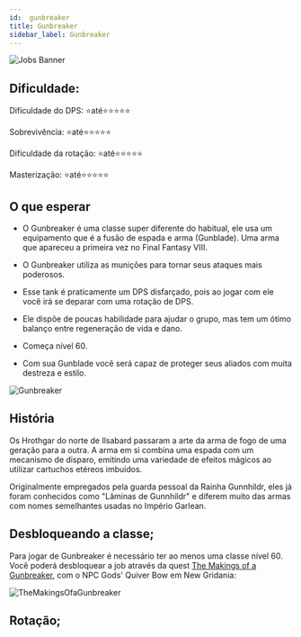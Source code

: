 ```yaml
---
id:  gunbreaker
title: Gunbreaker
sidebar_label: Gunbreaker
---
```


![Jobs Banner](https://i.imgur.com/dX4UQ0n.png)

## Dificuldade: 
 Dificuldade do DPS: ⭐até⭐⭐⭐⭐⭐ 

 Sobrevivência: ⭐até⭐⭐⭐⭐⭐

 Dificuldade da rotação: ⭐até⭐⭐⭐⭐⭐

 Masterização: ⭐até⭐⭐⭐⭐⭐


## O que esperar

- O Gunbreaker é uma classe super diferente do habitual, ele usa um equipamento que é a fusão de espada e arma (Gunblade). Uma arma que apareceu a primeira vez no Final Fantasy VIII.

- O Gunbreaker utiliza as munições para tornar seus ataques mais poderosos.

- Esse tank é praticamente um DPS disfarçado, pois ao jogar com ele você irá se deparar com uma rotação de DPS.

- Ele dispõe de poucas habilidade para ajudar o grupo, mas tem um ótimo balanço entre regeneração de vida e dano. 

- Começa nível 60.

- Com sua Gunblade você será capaz de proteger seus aliados com muita destreza e estilo.

![Gunbreaker](https://i.imgur.com/DXUaUbj.png)

## História

Os Hrothgar do norte de Ilsabard passaram a arte da arma de fogo de uma geração para a outra. A arma em si combina uma espada com um mecanismo de disparo, emitindo uma variedade de efeitos mágicos ao utilizar cartuchos etéreos imbuídos. 

Originalmente empregados pela guarda pessoal da Rainha Gunnhildr, eles já foram conhecidos como "Lâminas de Gunnhildr" e diferem muito das armas com nomes semelhantes usadas no Império Garlean.

## Desbloqueando a classe;
Para jogar de Gunbreaker é necessário ter ao menos uma classe nível 60. Você poderá desbloquear a job através da quest [The Makings of a Gunbreaker](https://na.finalfantasyxiv.com/lodestone/playguide/db/quest/e3f6c6209c3/), com o NPC Gods' Quiver Bow em New Gridania:

![TheMakingsOfaGunbreaker](https://i.imgur.com/2UBatAU.png)

## Rotação;


